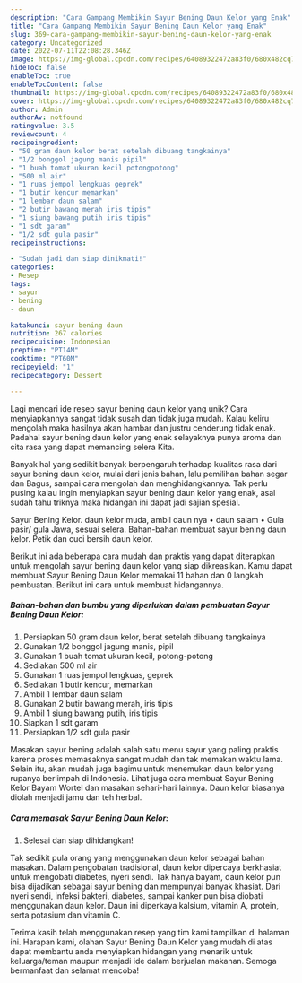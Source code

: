 ```yaml
---
description: "Cara Gampang Membikin Sayur Bening Daun Kelor yang Enak"
title: "Cara Gampang Membikin Sayur Bening Daun Kelor yang Enak"
slug: 369-cara-gampang-membikin-sayur-bening-daun-kelor-yang-enak
category: Uncategorized
date: 2022-07-11T22:08:28.346Z
image: https://img-global.cpcdn.com/recipes/64089322472a83f0/680x482cq70/sayur-bening-daun-kelor-foto-resep-utama.jpg
hideToc: false
enableToc: true
enableTocContent: false
thumbnail: https://img-global.cpcdn.com/recipes/64089322472a83f0/680x482cq70/sayur-bening-daun-kelor-foto-resep-utama.jpg
cover: https://img-global.cpcdn.com/recipes/64089322472a83f0/680x482cq70/sayur-bening-daun-kelor-foto-resep-utama.jpg
author: Admin
authorAv: notfound
ratingvalue: 3.5
reviewcount: 4
recipeingredient:
- "50 gram daun kelor berat setelah dibuang tangkainya"
- "1/2 bonggol jagung manis pipil"
- "1 buah tomat ukuran kecil potongpotong"
- "500 ml air"
- "1 ruas jempol lengkuas geprek"
- "1 butir kencur memarkan"
- "1 lembar daun salam"
- "2 butir bawang merah iris tipis"
- "1 siung bawang putih iris tipis"
- "1 sdt garam"
- "1/2 sdt gula pasir"
recipeinstructions:

- "Sudah jadi dan siap dinikmati!"
categories:
- Resep
tags:
- sayur
- bening
- daun

katakunci: sayur bening daun 
nutrition: 267 calories
recipecuisine: Indonesian
preptime: "PT14M"
cooktime: "PT60M"
recipeyield: "1"
recipecategory: Dessert

---
```





Lagi mencari ide resep sayur bening daun kelor yang unik? Cara menyiapkannya sangat tidak susah dan tidak juga mudah. Kalau keliru mengolah maka hasilnya akan hambar dan justru cenderung tidak enak. Padahal sayur bening daun kelor yang enak selayaknya punya aroma dan cita rasa yang dapat memancing selera Kita.





Banyak hal yang sedikit banyak berpengaruh terhadap kualitas rasa dari sayur bening daun kelor, mulai dari jenis bahan, lalu pemilihan bahan segar dan Bagus, sampai cara mengolah dan menghidangkannya. Tak perlu pusing kalau ingin menyiapkan sayur bening daun kelor yang enak,      asal sudah tahu triknya maka hidangan ini dapat jadi sajian spesial.














Sayur Bening Kelor. daun kelor muda, ambil daun nya • daun salam • Gula pasir/ gula Jawa, sesuai selera. Bahan-bahan membuat sayur bening daun kelor. Petik dan cuci bersih daun kelor.






Berikut ini ada beberapa cara mudah dan praktis yang dapat diterapkan untuk mengolah sayur bening daun kelor yang siap dikreasikan. Kamu dapat membuat Sayur Bening Daun Kelor memakai 11 bahan dan 0 langkah pembuatan. Berikut ini cara untuk membuat hidangannya.

<!--inarticleads1-->

##### Bahan-bahan dan bumbu yang diperlukan dalam pembuatan Sayur Bening Daun Kelor:

1. Persiapkan 50 gram daun kelor, berat setelah dibuang tangkainya
1. Gunakan 1/2 bonggol jagung manis, pipil
1. Gunakan 1 buah tomat ukuran kecil, potong-potong
1. Sediakan 500 ml air
1. Gunakan 1 ruas jempol lengkuas, geprek
1. Sediakan 1 butir kencur, memarkan
1. Ambil 1 lembar daun salam
1. Gunakan 2 butir bawang merah, iris tipis
1. Ambil 1 siung bawang putih, iris tipis
1. Siapkan 1 sdt garam
1. Persiapkan 1/2 sdt gula pasir


Masakan sayur bening adalah salah satu menu sayur yang paling praktis karena proses memasaknya sangat mudah dan tak memakan waktu lama. Selain itu, akan mudah juga bagimu untuk menemukan daun kelor yang rupanya berlimpah di Indonesia. Lihat juga cara membuat Sayur Bening Kelor Bayam Wortel dan masakan sehari-hari lainnya. Daun kelor biasanya diolah menjadi jamu dan teh herbal. 

<!--inarticleads2-->

##### Cara memasak Sayur Bening Daun Kelor:


1. Selesai dan siap dihidangkan!

Tak sedikit pula orang yang menggunakan daun kelor sebagai bahan masakan. Dalam pengobatan tradisional, daun kelor dipercaya berkhasiat untuk mengobati diabetes, nyeri sendi. Tak hanya bayam, daun kelor pun bisa dijadikan sebagai sayur bening dan mempunyai banyak khasiat. Dari nyeri sendi, infeksi bakteri, diabetes, sampai kanker pun bisa diobati menggunakan daun kelor. Daun ini diperkaya kalsium, vitamin A, protein, serta potasium dan vitamin C. 

Terima kasih telah menggunakan resep yang tim kami tampilkan di halaman ini. Harapan kami, olahan Sayur Bening Daun Kelor yang mudah di atas dapat membantu anda menyiapkan hidangan yang menarik untuk keluarga/teman maupun menjadi ide dalam berjualan makanan. Semoga bermanfaat dan selamat mencoba!
